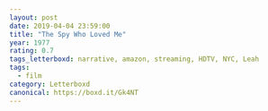 ```yaml
---
layout: post 
date: 2019-04-04 23:59:00
title: "The Spy Who Loved Me"
year: 1977
rating: 0.7
tags_letterboxd: narrative, amazon, streaming, HDTV, NYC, Leah
tags:
  - film
category: Letterboxd
canonical: https://boxd.it/Gk4NT
---
```

